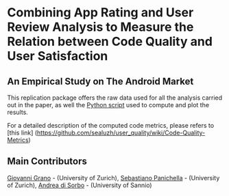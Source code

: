 # Combining App Rating and User Review Analysis to Measure the Relation between Code Quality and User Satisfaction
## An Empirical Study on The Android Market

This replication package offers the raw data used for all the analysis carried out in the paper, as well the [Python script][python] used to compute and plot the results.

For a detailed description of the computed code metrics, please refers to [this link] (https://github.com/sealuzh/user_quality/wiki/Code-Quality-Metrics)

## Main Contributors

[Giovanni Grano](https://github.com/giograno) - (University of Zurich), [Sebastiano Panichella](https://github.com/panichella) - (University of Zurich), [Andrea di Sorbo](https://github.com/adisorbo) - (University of Sannio)

[python]: https://github.com/giograno/replication/tree/master/script_analysis
